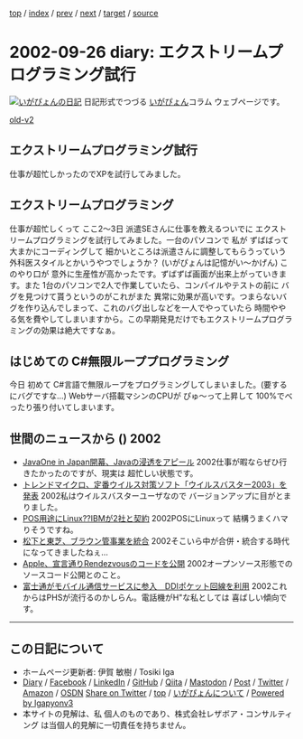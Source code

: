 [top](../index.html) 
 / [index](index.html) 
 / [prev](ig020923.html) 
 / [next](ig020927.html) 
 / [target](https://www.igapyon.jp/igapyon/diary/2002/ig020926.html) 
 / [source](https://github.com/igapyon/diary/blob/master/2002/ig020926.src.md) 

2002-09-26 diary: エクストリームプログラミング試行
=====================================================================================================
[![いがぴょんの日記](https://www.igapyon.jp/igapyon/diary/images/iga200306s.jpg "いがぴょん")](https://www.igapyon.jp/igapyon/diary/memo/memoigapyon.html) 日記形式でつづる [いがぴょん](https://www.igapyon.jp/igapyon/diary/memo/memoigapyon.html)コラム ウェブページです。

[old-v2](ig020926-orig.html)

## エクストリームプログラミング試行

仕事が超忙しかったのでXPを試行してみました。


## エクストリームプログラミング

仕事が超忙しくって ここ2～3日 派遣SEさんに仕事を教えるついでに エクストリームプログラミングを試行してみました。一台のパソコンで 私が ずばばって大まかにコーディングして 細かいところは派遣さんに調整してもらうっていう外科医スタイルとかいうやつでしょうか？ (いがぴょんは記憶がい～かげん) このやり口が 意外に生産性が高かったです。ずばずば画面が出来上がっていきます。また 1台のパソコンで2人で作業していたら、コンパイルやテストの前に バグを見つけて貰うというのがこれがまた 異常に効果が高いです。つまらないバグを作り込んでしまって、これのバグ出しなどを一人でやっていたら 時間ややる気を費やしてしまいますから。この早期発見だけでもエクストリームプログラミングの効果は絶大ですなぁ。

## はじめての C#無限ループプログラミング

今日 初めて C#言語で無限ループをプログラミングしてしまいました。(要するにバグですな…)
Webサーバ搭載マシンのCPUが ぴゅ～って上昇して 100%でべったり張り付いてしまいます。

## 世間のニュースから () 2002

* [JavaOne in Japan開幕、Javaの浸透をアピール](http://www.zdnet.co.jp/news/0209/25/njbt_06.html)  2002仕事が暇ならぜひ行きたかったのですが、現実は 超忙しい状態です。
* [トレンドマイクロ、定番ウイルス対策ソフト「ウイルスバスター2003」を発表](http://www.zdnet.co.jp/news/0209/26/njbt_06.html)  2002私はウイルスバスターユーザなので バージョンアップに目がとまりました。
* [POS用途にLinux??IBMが2社と契約](http://www.zdnet.co.jp/news/0209/26/nebt_03.html)  2002POSにLinuxって 結構うまくハマりそうですね。
* [松下と東芝、ブラウン管事業を統合](http://www.zdnet.co.jp/news/0209/26/njbt_08.html)  2002そこいら中が合併・統合する時代になってきましたねぇ…
* [Apple、宣言通りRendezvousのコードを公開](http://www.zdnet.co.jp/news/0209/26/nebt_06.html)  2002オープンソース形態でのソースコード公開とのこと。
* [富士通がモバイル通信サービスに参入　DDIポケット回線を利用](http://www.zdnet.co.jp/news/0209/26/njbt_01.html)  2002これからはPHSが流行るのかしらん。電話機がH"な私としては 喜ばしい傾向です。


----------------------------------------------------------------------------------------------------

## この日記について

* ホームページ更新者: 伊賀 敏樹 / Tosiki Iga
* [Diary](https://www.igapyon.jp/igapyon/diary/) / [Facebook](https://www.facebook.com/igapyon) / [LinkedIn](https://www.linkedin.com/in/toshikiiga) / [GitHub](https://github.com/igapyon) / [Qiita](https://qiita.com/igapyon) / [Mastodon](https://social.vivaldi.net/@igapyon) / [Post](https://post.news/igapyon) / [Twitter](https://twitter.com/ToshikiIga) / [Amazon](https://www.amazon.co.jp/%E4%BC%8A%E8%B3%80-%E6%95%8F%E6%A8%B9/e/B004LTQWCQ) / [OSDN](https://ja.osdn.net/users/iga/)
[Share on Twitter](https://twitter.com/intent/tweet?hashtags=igapyon%2Cdiary%2C%E3%81%84%E3%81%8C%E3%81%B4%E3%82%87%E3%82%93&text=%E3%82%A8%E3%82%AF%E3%82%B9%E3%83%88%E3%83%AA%E3%83%BC%E3%83%A0%E3%83%97%E3%83%AD%E3%82%B0%E3%83%A9%E3%83%9F%E3%83%B3%E3%82%B0%E8%A9%A6%E8%A1%8C&url=https%3A%2F%2Fwww.igapyon.jp%2Figapyon%2Fdiary%2F2002%2Fig020926.html) / [top](../index.html) / [いがぴょんについて](https://www.igapyon.jp/igapyon/diary/memo/memoigapyon.html) / [Powered by Igapyonv3](https://github.com/igapyon/igapyonv3)
* 本サイトの見解は、私 個人のものであり、株式会社レザボア・コンサルティング は当個人的見解に一切責任を持ちません。 

